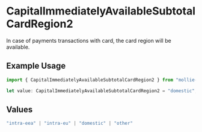 # CapitalImmediatelyAvailableSubtotalCardRegion2

In case of payments transactions with card, the card region will be available.

## Example Usage

```typescript
import { CapitalImmediatelyAvailableSubtotalCardRegion2 } from "mollie-api-typescript/models/operations";

let value: CapitalImmediatelyAvailableSubtotalCardRegion2 = "domestic";
```

## Values

```typescript
"intra-eea" | "intra-eu" | "domestic" | "other"
```
